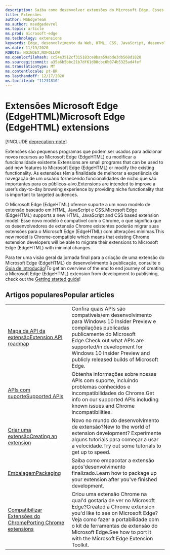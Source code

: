 ```yaml
---
description: Saiba como desenvolver extensões do Microsoft Edge. Esses pequenos programas podem ser usados para adicionar novos recursos ao Microsoft Edge ou modificar a funcionalidade existente.
title: Extensões
author: MSEdgeTeam
ms.author: msedgedevrel
ms.topic: article
ms.prod: microsoft-edge
ms.technology: extensions
keywords: Edge, desenvolvimento da Web, HTML, CSS, JavaScript, desenvolvedor, extensões
ms.date: 11/19/2020
ROBOTS: NOINDEX,NOFOLLOW
ms.openlocfilehash: cc54e3512cf315183ce8baa59abde3db568d1828
ms.sourcegitcommit: a35a6b5bbc21b7df61d08cbc6b074b5325ad4fef
ms.translationtype: MT
ms.contentlocale: pt-BR
ms.lasthandoff: 12/17/2020
ms.locfileid: "11231810"
---
```

# <span data-ttu-id="c1437-105">Extensões Microsoft Edge (EdgeHTML)</span><span class="sxs-lookup"><span data-stu-id="c1437-105">Microsoft Edge (EdgeHTML) extensions</span></span>  

[!INCLUDE [deprecation-note](includes/deprecation-note.md)]  

<span data-ttu-id="c1437-106">Extensões são pequenos programas que podem ser usados para adicionar novos recursos ao Microsoft Edge (EdgeHTML) ou modificar a funcionalidade existente.</span><span class="sxs-lookup"><span data-stu-id="c1437-106">Extensions are small programs that can be used to add new features to Microsoft Edge (EdgeHTML) or modify the existing functionality.</span></span> <span data-ttu-id="c1437-107">As extensões têm a finalidade de melhorar a experiência de navegação de um usuário fornecendo funcionalidades de nicho que são importantes para os públicos-alvo.</span><span class="sxs-lookup"><span data-stu-id="c1437-107">Extensions are intended to improve a user’s day-to-day browsing experience by providing niche functionality that is important to targeted audiences.</span></span>

<span data-ttu-id="c1437-108">O Microsoft Edge (EdgeHTML) oferece suporte a um novo modelo de extensão baseado em HTML, JavaScript e CSS.</span><span class="sxs-lookup"><span data-stu-id="c1437-108">Microsoft Edge (EdgeHTML) supports a new HTML, JavaScript and CSS based extension model.</span></span> <span data-ttu-id="c1437-109">Esse novo modelo é compatível com o Chrome, o que significa que os desenvolvedores de extensão Chrome existentes poderão migrar suas extensões para o Microsoft Edge (EdgeHTML) com alterações mínimas.</span><span class="sxs-lookup"><span data-stu-id="c1437-109">This new model is Chrome-compatible which means that existing Chrome extension developers will be able to migrate their extensions to Microsoft Edge (EdgeHTML) with minimal changes.</span></span>

<span data-ttu-id="c1437-110">Para ter uma visão geral da jornada final para a criação de uma extensão do Microsoft Edge (EdgeHTML) do desenvolvimento à publicação, consulte o [Guia de introdução](./getting-started.md)!</span><span class="sxs-lookup"><span data-stu-id="c1437-110">To get an overview of the end to end journey of creating a Microsoft Edge (EdgeHTML) extension from development to publishing, check out the [Getting started guide](./getting-started.md)!</span></span>


## <span data-ttu-id="c1437-111">Artigos populares</span><span class="sxs-lookup"><span data-stu-id="c1437-111">Popular articles</span></span>

<table>
  <tr>
    <td><a href = "./api-support/extension-api-roadmap.md"><span data-ttu-id="c1437-112">Mapa da API da extensão</span><span class="sxs-lookup"><span data-stu-id="c1437-112">Extension API roadmap</span></span></a></td>
    <td><span data-ttu-id="c1437-113">Confira quais APIs são compatíveis/em desenvolvimento para Windows 10 Insider Preview e compilações publicadas publicamente do Microsoft Edge.</span><span class="sxs-lookup"><span data-stu-id="c1437-113">Check out what APIs are supported/in development for Windows 10 Insider Preview and publicly released builds of Microsoft Edge.</span></span></td></p>
<p>  </tr>
  <tr>
    <td><a href = "./api-support/supported-apis.md"><span data-ttu-id="c1437-114">APIs com suporte</span><span class="sxs-lookup"><span data-stu-id="c1437-114">Supported APIs</span></span></a></td>
    <td><span data-ttu-id="c1437-115">Obtenha informações sobre nossas APIs com suporte, incluindo problemas conhecidos e incompatibilidades do Chrome.</span><span class="sxs-lookup"><span data-stu-id="c1437-115">Get info on our supported APIs including known issues and Chrome incompatibilities.</span></span></td>

  </tr>
  <tr>
    <td><a href = "./guides/creating-an-extension.md"><span data-ttu-id="c1437-116">Criar uma extensão</span><span class="sxs-lookup"><span data-stu-id="c1437-116">Creating an extension</span></span></a></td>
    <td><span data-ttu-id="c1437-117">Novo no mundo do desenvolvimento de extensão?</span><span class="sxs-lookup"><span data-stu-id="c1437-117">New to the world of extension development?</span></span> <span data-ttu-id="c1437-118">Experimente alguns tutoriais para começar a usar a velocidade.</span><span class="sxs-lookup"><span data-stu-id="c1437-118">Try out some tutorials to get up to speed.</span></span></td>

  </tr>
  <tr>
    <td><a href = "./guides/packaging.md"><span data-ttu-id="c1437-119">Embalagem</span><span class="sxs-lookup"><span data-stu-id="c1437-119">Packaging</span></span></a></td>
    <td><span data-ttu-id="c1437-120">Saiba como empacotar a extensão após&#39;desenvolvimento finalizado.</span><span class="sxs-lookup"><span data-stu-id="c1437-120">Learn how to package up your extension after you&#39;ve finished development.</span></span></td>

  </tr>
  <tr>
    <td><a href = "./guides/porting-chrome-extensions.md"><span data-ttu-id="c1437-121">Compatibilizar Extensões do Chrome</span><span class="sxs-lookup"><span data-stu-id="c1437-121">Porting Chrome extensions</span></span></a></td>
    <td><span data-ttu-id="c1437-122">Criou uma extensão Chrome na qual&#39;d gostaria de ver no Microsoft Edge?</span><span class="sxs-lookup"><span data-stu-id="c1437-122">Created a Chrome extension you&#39;d like to see on Microsoft Edge?</span></span> <span data-ttu-id="c1437-123">Veja como fazer a portabilidade com o kit de ferramentas de extensão do Microsoft Edge.</span><span class="sxs-lookup"><span data-stu-id="c1437-123">See how to port it with the Microsoft Edge Extension Toolkit.</span></span></td>

  </tr>
</table>
